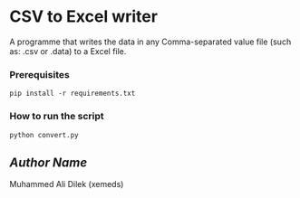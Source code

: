 # CSV to Excel writer
A programme that writes the data in any Comma-separated value file (such as: .csv or .data) to a Excel file.

### Prerequisites
	pip install -r requirements.txt

### How to run the script
	python convert.py

## *Author Name*
Muhammed Ali Dilek (xemeds)
